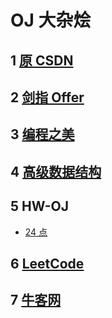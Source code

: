 # OJ 大杂烩

## 1 [原 CSDN](https://blog.csdn.net/gdut_yy/article/details/80045155)
## 2 [剑指 Offer](https://github.com/gdut-yy/GitBlogs/blob/master/module-oj/oj-JIANZHIOffer/README.md)
## 3 [编程之美](https://github.com/gdut-yy/GitBlogs/blob/master/module-oj/oj-BIANCHENGZHIMEI/README.md)
## 4 [高级数据结构](https://github.com/gdut-yy/GitBlogs/blob/master/module-edus/GAOJISHUJUJIEGOU/README.md)
## 5 HW-OJ
- [24 点](https://github.com/gdut-yy/GitBlogs/blob/master/module-oj/oj-hw/judgePoint24.md)
## 6 [LeetCode](https://leetcode-cn.com/)
## 7 [牛客网](https://www.nowcoder.com/)